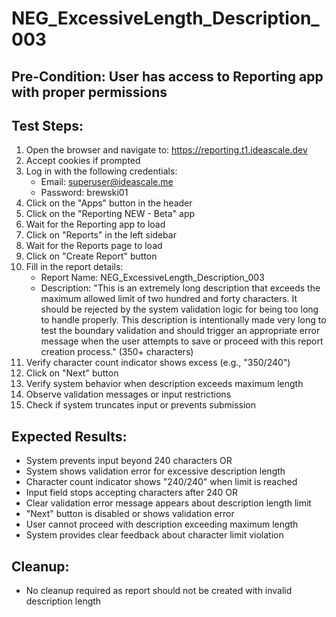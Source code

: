 # NEG_ExcessiveLength_Description_003

## Pre-Condition: User has access to Reporting app with proper permissions

## Test Steps:
1. Open the browser and navigate to: https://reporting.t1.ideascale.dev
2. Accept cookies if prompted
3. Log in with the following credentials:
   - Email: superuser@ideascale.me
   - Password: brewski01
4. Click on the "Apps" button in the header
5. Click on the "Reporting NEW - Beta" app
6. Wait for the Reporting app to load
7. Click on "Reports" in the left sidebar
8. Wait for the Reports page to load
9. Click on "Create Report" button
10. Fill in the report details:
    - Report Name: NEG_ExcessiveLength_Description_003
    - Description: "This is an extremely long description that exceeds the maximum allowed limit of two hundred and forty characters. It should be rejected by the system validation logic for being too long to handle properly. This description is intentionally made very long to test the boundary validation and should trigger an appropriate error message when the user attempts to save or proceed with this report creation process." (350+ characters)
11. Verify character count indicator shows excess (e.g., "350/240")
12. Click on "Next" button
13. Verify system behavior when description exceeds maximum length
14. Observe validation messages or input restrictions
15. Check if system truncates input or prevents submission

## Expected Results:
- System prevents input beyond 240 characters OR
- System shows validation error for excessive description length
- Character count indicator shows "240/240" when limit is reached
- Input field stops accepting characters after 240 OR
- Clear validation error message appears about description length limit
- "Next" button is disabled or shows validation error
- User cannot proceed with description exceeding maximum length
- System provides clear feedback about character limit violation

## Cleanup:
- No cleanup required as report should not be created with invalid description length